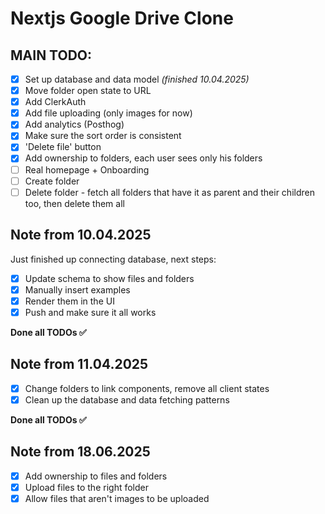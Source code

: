 # Nextjs Google Drive Clone

## MAIN TODO:

- [x] Set up database and data model _(finished 10.04.2025)_
- [x] Move folder open state to URL
- [x] Add ClerkAuth
- [x] Add file uploading (only images for now)
- [x] Add analytics (Posthog)
- [x] Make sure the sort order is consistent
- [x] 'Delete file' button
- [x] Add ownership to folders, each user sees only his folders
- [ ] Real homepage + Onboarding
- [ ] Create folder
- [ ] Delete folder - fetch all folders that have it as parent and their children too, then delete them all

## Note from 10.04.2025

Just finished up connecting database, next steps:

- [x] Update schema to show files and folders
- [x] Manually insert examples
- [x] Render them in the UI
- [x] Push and make sure it all works

**Done all TODOs ✅**

## Note from 11.04.2025

- [x] Change folders to link components, remove all client states
- [x] Clean up the database and data fetching patterns

**Done all TODOs ✅**

## Note from 18.06.2025

- [x] Add ownership to files and folders
- [x] Upload files to the right folder
- [x] Allow files that aren't images to be uploaded
